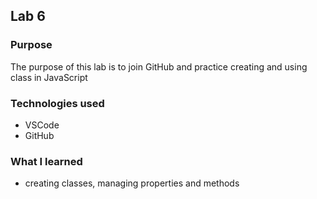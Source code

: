 ## Lab 6

### Purpose

The purpose of this lab is to join GitHub and practice creating and using class in JavaScript

### Technologies used

- VSCode
- GitHub

### What I learned

- creating classes, managing properties and methods
